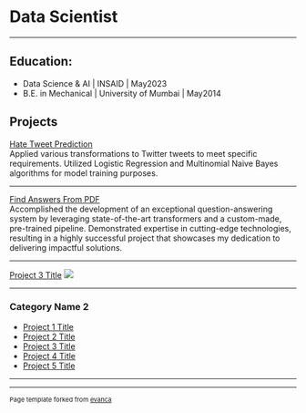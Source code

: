 # Data Scientist

---

## Education:
- Data Science & AI | INSAID | May2023 
- B.E. in Mechanical | University of Mumbai | May2014 

## Projects
[Hate Tweet Prediction](/hatetweetread)<br>
Applied various transformations to Twitter tweets to meet specific requirements. Utilized Logistic Regression and Multinomial Naive Bayes algorithms for model training purposes.


---
[Find Answers From PDF](/pdfread)<br>
Accomplished the development of an exceptional question-answering system by leveraging state-of-the-art transformers and a custom-made, pre-trained pipeline. Demonstrated expertise in cutting-edge technologies, resulting in a highly successful project that showcases my dedication to delivering impactful solutions.


---
[Project 3 Title](http://example.com/)
<img src="images/dummy_thumbnail.jpg?raw=true"/>

---

### Category Name 2

- [Project 1 Title](http://example.com/)
- [Project 2 Title](http://example.com/)
- [Project 3 Title](http://example.com/)
- [Project 4 Title](http://example.com/)
- [Project 5 Title](http://example.com/)

---




---
<p style="font-size:11px">Page template forked from <a href="https://github.com/evanca/quick-portfolio">evanca</a></p>
<!-- Remove above link if you don't want to attibute -->
